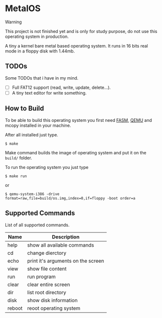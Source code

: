 
# MetalOS

> [!WARNING]
> This project is not finished yet and is only for study purpose, do not use this operating system in production.

A tiny a kernel bare metal based operating system. It runs in 16 bits real mode in a floppy disk with 1.44mb.

## TODOs

Some TODOs that i have in my mind.

- [ ] Full FAT12 support (read, write, update, delete...).
- [ ] A tiny text editor for write something.

## How to Build

To be able to build this operating system you first need [FASM](https://flatassembler.net/), [QEMU](https://www.qemu.org/) and mcopy installed in your machine.

After all installed just type.

```
$ make
```

Make command builds the image of operating system and put it on the `build/` folder.

To run the operating system you just type

```
$ make run
```

or

```
$ qemu-system-i386 -drive format=raw,file=build/os.img,index=0,if=floppy -boot order=a
```

## Supported Commands

List of all supported commands.

| Name   | Description                        |
| ------ | ---------------------------------- |
| help   | show all available commands        |
| cd     | change dierctory                   |
| echo   | print it's arguments on the screen |
| view   | show file content                  |
| run    | run program                        |
| clear  | clear entire screen                |
| dir    | list root directory                |
| disk   | show disk information              |
| reboot | reoot operating system             |
